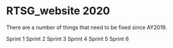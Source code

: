 # RTSG_website 2020

There are a number of things that need to be fixed since AY2019. 

Sprint 1
Sprint 2
Sprint 3
Sprint 4 
Sprint 5
Sprint 6


